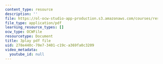 ```yaml
---
content_type: resource
description: ''
file: https://ol-ocw-studio-app-production.s3.amazonaws.com/courses/res-9-003-brains-minds-and-machines-summer-course-summer-2015/278e440c70e73401c19ca369fa0c3209_Unvy1L_NH0c.pdf
file_type: application/pdf
learning_resource_types: []
ocw_type: OCWFile
resourcetype: Document
title: 3play pdf file
uid: 278e440c-70e7-3401-c19c-a369fa0c3209
video_metadata:
  youtube_id: null
---
```

